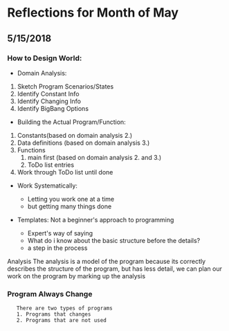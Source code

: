 # Reflections for Month of May

## 5/15/2018

### How to Design World:
* Domain Analysis:
1. Sketch Program Scenarios/States
2. Identify Constant Info
3. Identify Changing Info
4. Identify BigBang Options

* Building the Actual Program/Function:
1. Constants(based on domain analysis 2.)
2. Data definitions (based on domain analysis 3.)
3. Functions
   1. main first (based on domain analysis 2. and 3.)
   2. ToDo list entries
4. Work through ToDo list until done

* Work Systematically:
   * Letting you work one at a time
   * but getting many things done

* Templates: Not a beginner's approach to programming
   * Expert's way of saying
   * What do i know about the basic structure before the details?
   * a step in the process

Analysis
The analysis is a model of the program because its correctly describes the structure of the program, but has less detail, we can plan our work on the program by marking up the analysis

### Program Always Change
       There are two types of programs
       1. Programs that changes
       2. Programs that are not used
